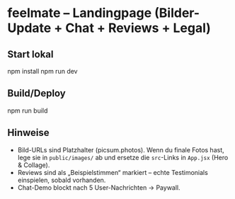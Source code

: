 # feelmate – Landingpage (Bilder-Update + Chat + Reviews + Legal)

## Start lokal
npm install
npm run dev

## Build/Deploy
npm run build

## Hinweise
- Bild-URLs sind Platzhalter (picsum.photos). Wenn du finale Fotos hast, lege sie in `public/images/` ab und ersetze die `src`-Links in `App.jsx` (Hero & Collage).
- Reviews sind als „Beispielstimmen“ markiert – echte Testimonials einspielen, sobald vorhanden.
- Chat-Demo blockt nach 5 User-Nachrichten → Paywall.
